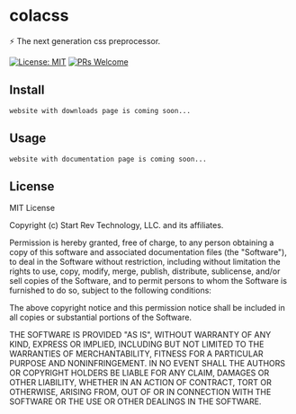 # colacss

:zap: The next generation css preprocessor.

[![License: MIT](https://img.shields.io/badge/License-MIT-yellow.svg)](https://github.com/startrev/colacss) [![PRs Welcome](https://img.shields.io/badge/PRs-welcome-brightgreen.svg?style=flat)](https://github.com/startrev/colacss)

## Install
```
website with downloads page is coming soon...

```
## Usage
```
website with documentation page is coming soon...
```

## License
MIT License

Copyright (c) Start Rev Technology, LLC. and its affiliates.

Permission is hereby granted, free of charge, to any person obtaining a copy
of this software and associated documentation files (the "Software"), to deal
in the Software without restriction, including without limitation the rights
to use, copy, modify, merge, publish, distribute, sublicense, and/or sell
copies of the Software, and to permit persons to whom the Software is
furnished to do so, subject to the following conditions:

The above copyright notice and this permission notice shall be included in all
copies or substantial portions of the Software.

THE SOFTWARE IS PROVIDED "AS IS", WITHOUT WARRANTY OF ANY KIND, EXPRESS OR
IMPLIED, INCLUDING BUT NOT LIMITED TO THE WARRANTIES OF MERCHANTABILITY,
FITNESS FOR A PARTICULAR PURPOSE AND NONINFRINGEMENT. IN NO EVENT SHALL THE
AUTHORS OR COPYRIGHT HOLDERS BE LIABLE FOR ANY CLAIM, DAMAGES OR OTHER
LIABILITY, WHETHER IN AN ACTION OF CONTRACT, TORT OR OTHERWISE, ARISING FROM,
OUT OF OR IN CONNECTION WITH THE SOFTWARE OR THE USE OR OTHER DEALINGS IN THE
SOFTWARE.
